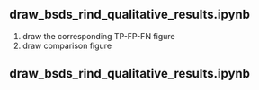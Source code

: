 



##  draw_bsds_rind_qualitative_results.ipynb 

1. draw the corresponding  TP-FP-FN figure 
2. draw comparison figure 




##  draw_bsds_rind_qualitative_results.ipynb 
